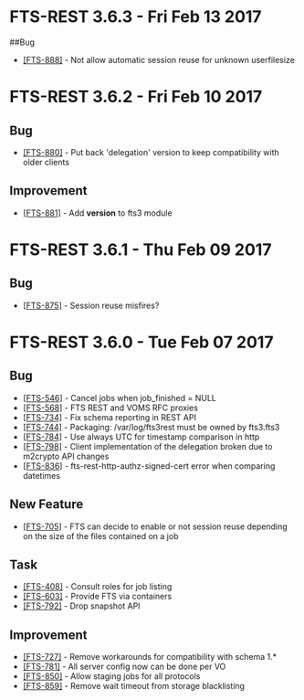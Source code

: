 
FTS-REST 3.6.3 - Fri Feb 13 2017
================================

##Bug
- [[FTS-888]](https://its.cern.ch/jira/browse/FTS-888) - Not allow automatic session reuse for unknown userfilesize

FTS-REST 3.6.2 - Fri Feb 10 2017
================================

## Bug
- [[FTS-880]](https://its.cern.ch/jira/browse/FTS-880) - Put back 'delegation' version to keep compatibility with older clients

## Improvement
- [[FTS-881]](https://its.cern.ch/jira/browse/FTS-881) - Add __version__ to fts3 module

FTS-REST 3.6.1 - Thu Feb 09 2017
================================

## Bug
- [[FTS-875]](https://its.cern.ch/jira/browse/FTS-875) - Session reuse misfires?

FTS-REST 3.6.0 - Tue Feb 07 2017
================================

## Bug
- [[FTS-546]](https://its.cern.ch/jira/browse/FTS-546) - Cancel jobs when job\_finished = NULL
- [[FTS-568]](https://its.cern.ch/jira/browse/FTS-568) - FTS REST and VOMS RFC proxies
- [[FTS-734]](https://its.cern.ch/jira/browse/FTS-734) - Fix schema reporting in REST API
- [[FTS-744]](https://its.cern.ch/jira/browse/FTS-744) - Packaging: /var/log/fts3rest must be owned by fts3.fts3
- [[FTS-784]](https://its.cern.ch/jira/browse/FTS-784) - Use always UTC for timestamp comparison in http
- [[FTS-798]](https://its.cern.ch/jira/browse/FTS-798) - Client implementation of the delegation broken due to m2crypto API changes
- [[FTS-836]](https://its.cern.ch/jira/browse/FTS-836) -  fts-rest-http-authz-signed-cert error when comparing datetimes


## New Feature
- [[FTS-705]](https://its.cern.ch/jira/browse/FTS-705) - FTS can decide to enable or not session reuse depending on the size of the files contained on a job

## Task
- [[FTS-408]](https://its.cern.ch/jira/browse/FTS-408) - Consult roles for job listing
- [[FTS-603]](https://its.cern.ch/jira/browse/FTS-603) - Provide FTS via containers
- [[FTS-792]](https://its.cern.ch/jira/browse/FTS-792) - Drop snapshot API

## Improvement
- [[FTS-727]](https://its.cern.ch/jira/browse/FTS-727) - Remove workarounds for compatibility with schema 1.\*
- [[FTS-781]](https://its.cern.ch/jira/browse/FTS-781) - All server config now can be done per VO
- [[FTS-850]](https://its.cern.ch/jira/browse/FTS-850) - Allow staging jobs for all protocols
- [[FTS-859]](https://its.cern.ch/jira/browse/FTS-859) - Remove wait timeout from storage blacklisting

